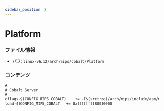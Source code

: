 ```yaml
---
sidebar_position: 8
---
```

# Platform

### ファイル情報

- パス: `linux-v6.12/arch/mips/cobalt/Platform`

### コンテンツ

```txt
#
# Cobalt Server
#
cflags-$(CONFIG_MIPS_COBALT)	+= -I$(srctree)/arch/mips/include/asm/mach-cobalt
load-$(CONFIG_MIPS_COBALT)	+= 0xffffffff80080000

```
